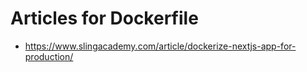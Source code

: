 # Articles for Dockerfile

- <https://www.slingacademy.com/article/dockerize-nextjs-app-for-production/>

